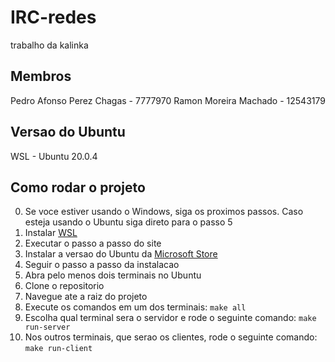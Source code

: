 # IRC-redes
trabalho da kalinka

## Membros
Pedro Afonso Perez Chagas - 7777970
Ramon Moreira Machado - 12543179

## Versao do Ubuntu
WSL - Ubuntu 20.0.4

## Como rodar o projeto
0. Se voce estiver usando o Windows, siga os proximos passos. Caso esteja usando o Ubuntu siga direto para o passo 5
1. Instalar [WSL](https://learn.microsoft.com/en-us/windows/wsl/install)
2. Executar o passo a passo do site
3. Instalar a versao do Ubuntu da [Microsoft Store](https://www.microsoft.com/store/productId/9PN20MSR04DW)
4. Seguir o passo a passo da instalacao
5. Abra pelo menos dois terminais no Ubuntu
6. Clone o repositorio
7. Navegue ate a raiz do projeto
8. Execute os comandos em um dos terminais:
`make all`
9. Escolha qual terminal sera o servidor e rode o seguinte comando:
`make run-server`
10. Nos outros terminais, que serao os clientes, rode o seguinte comando:
`make run-client`
